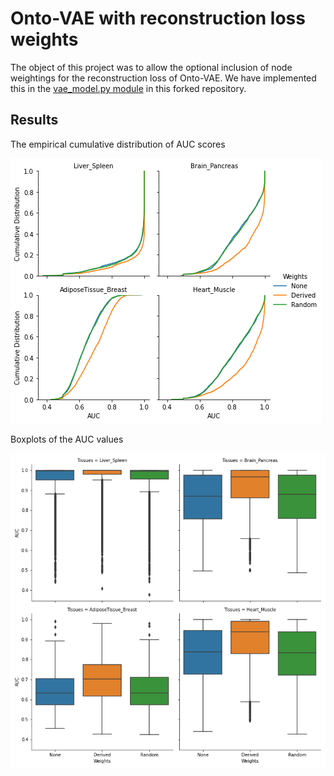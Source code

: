# Onto-VAE with reconstruction loss weights

The object of this project was to allow the optional inclusion of node weightings for the reconstruction loss of Onto-VAE. We have implemented this in the [vae_model.py module](https://github.com/david-hirst/onto-vae/blob/main/onto_vae/vae_model.py) in this forked repository. 



## Results

The empirical cumulative distribution of AUC scores

<img src="images/AUC-EDCF-plots.png">

Boxplots of the AUC values

<img src="images/AUC_boxplots.png">
